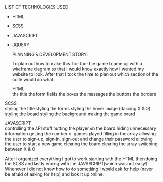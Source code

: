 LIST OF TECHNOLOGIES USED
* HTML
* SCSS
* JAVASCRIPT
* JQUERY


  PLANNING & DEVELOPMENT STORY: 
  
  To plan out how to make this Tic-Tac-Toe game I came up with a wireframe diagram so that I would know exactly how I      wanted my website to look. After that I took the time to plan out which section of the code would do what:
  
  HTML                                    
 the title
 the form fields
 the boxes
 the messages
 the buttons
 the borders
 
 SCSS                         
styling the title
styling the forms 
styling the hover image (dancing X & O)
styling the board 
styling the background
making the game board


  JAVASCRIPT                        
controlling the API stuff
putting the player on the board
hiding unnecessary information
getting the number of games played
filling in the array
allowing the user to sign-up, sign-in, sign-out and change their password
allowing the user to start a new game
clearing the board
clearing the array
switching between X & O

After I organized everything I got to work starting with the HTML then doing the SCSS and lastly ending with the JAVASCRIPT(which was not easy!). Whenever i did not know how to do something I would ask for help (never be afraid of asking for help) and look it up online.
